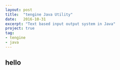 ```yaml
---
layout: post
title:  "tengine Java Utility"
date:   2016-10-31
excerpt: "Text based input output system in Java"
project: true
tag:
- tengine
- java
---
```


## hello
